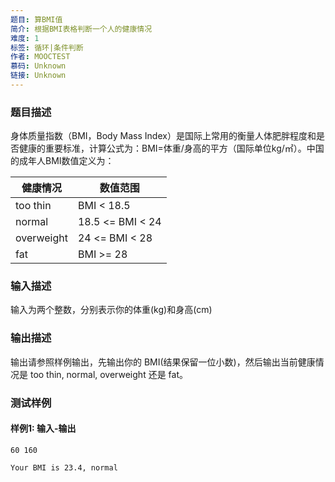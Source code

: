 ```yaml
---
题目: 算BMI值
简介: 根据BMI表格判断一个人的健康情况
难度: 1
标签: 循环|条件判断
作者: MOOCTEST
慕码: Unknown
链接: Unknown
---
```


### 题目描述

身体质量指数（BMI，Body Mass Index）是国际上常用的衡量人体肥胖程度和是否健康的重要标准，计算公式为：BMI=体重/身高的平方（国际单位kg/㎡）。中国的成年人BMI数值定义为：

| 健康情况   | 数值范围         |
| ---------- | ---------------- |
| too thin   | BMI < 18.5       |
| normal     | 18.5 <= BMI < 24 |
| overweight | 24 <= BMI < 28   |
| fat        | BMI >= 28        |

### 输入描述

输入为两个整数，分别表示你的体重(kg)和身高(cm)

### 输出描述

输出请参照样例输出，先输出你的 BMI(结果保留一位小数)，然后输出当前健康情况是 too thin, normal, overweight 还是 fat。

### 测试样例

#### 样例1: 输入-输出

```
60 160
```

```
Your BMI is 23.4, normal
```

